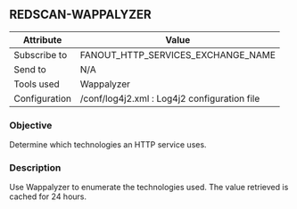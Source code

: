 ## REDSCAN-WAPPALYZER

| Attribute     | Value                                        |
| ------------- | -------------------------------------------- |
| Subscribe to  | FANOUT_HTTP_SERVICES_EXCHANGE_NAME           |
| Send to       | N/A                                          |
| Tools used    | Wappalyzer                                   |
| Configuration | /conf/log4j2.xml : Log4j2 configuration file |

### Objective

Determine which technologies an HTTP service uses.

### Description

Use Wappalyzer to enumerate the technologies used. The value retrieved is cached for 24 hours.

